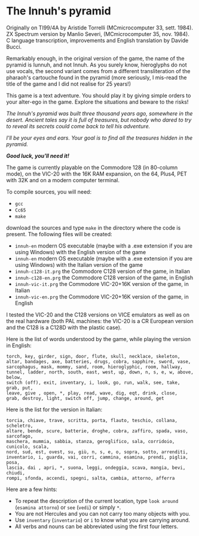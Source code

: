 # The Innuh's pyramid

Originally on TI99/4A by Aristide Torrelli (MCmicrocomputer 33, sett. 1984).
ZX Spectrum version by Manlio Severi, (MCmicrocomputer 35, nov. 1984).
C language transcription, improvements and English translation by Davide Bucci.

Remarkably enough, in the original version of the game, the name of the pyramid is Iunnuh, and not Innuh. As you surely know, hieroglyphs do not use vocals, the second variant comes from a different transliteration of the pharaoh's cartouche found in the pyramid (more seriously, I mis-read the title of the game and I did not realise for 25 years!)

This game is a text adventure. You should play it by giving simple orders to your alter-ego in the game. Explore the situations and beware to the risks!

*The Innuh's pyramid was built three thousand years ago, somewhere in the desert.*
*Ancient tales say it is full of treasures, but nobody who dared to try to
reveal its secrets could come back to tell his adventure.*

*I'll be your eyes and ears.*
*Your goal is to find all the treasures hidden in the pyramid.*

*__Good luck, you'll need it!__*

The game is currently playable on the Commodore 128 (in 80-column mode), on the VIC-20 with the 16K RAM expansion, on the 64, Plus4, PET with 32K and on a modern computer terminal.

To compile sources, you will need:

* `gcc`
* `Cc65`
* `make`

download the sources and type `make` in the directory where the code is present.
The following files will be created:

* `innuh-en` modern OS executable (maybe with a .exe extension if you are using Windows) with the English version of the game
* `innuh-en` modern OS executable (maybe with a .exe extension if you are using Windows) with the Italian version of the game
* `innuh-c128-it.prg` the Commodore C128 version of the game, in Italian
* `innuh-c128-en.prg` the Commodore C128 version of the game, in English
* `innuh-vic-it.prg` the Commodore VIC-20+16K version of the game, in Italian
* `innuh-vic-en.prg` the Commodore VIC-20+16K version of the game, in English

I tested the VIC-20 and the C128 versions on VICE emulators as well as on the real hardware (both PAL machines: the VIC-20 is a CR European version and the C128 is a C128D with the plastic case).

Here is the list of words understood by the game, while playing the version in English:
```
torch, key, girder, sign, door, flute, skull, necklace, skeleton,
altar, bandages, axe, batteries, drugs, cobra, sapphire, sword, vase,
sarcophagus, mask, mommy, sand, room, hieroglyphic, room, hallway,
tunnel, ladder, north, south, east, west, up, down, n, s, e, w, above, below,
switch (off), exit, inventary, i, look, go, run, walk, see, take, grab, put, 
leave, give , open, *, play, read, wave, dig, eqt, drink, close,
grab, destroy, light, switch off, jump, change, around, get
```

Here is the list for the version in Italian:
```
torcia, chiave, trave, scritta, porta, flauto, teschio, collana, scheletro,
altare, bende, scure, batterie, droghe, cobra, zaffiro, spada, vaso, sarcofago,
maschera, mummia, sabbia, stanza, geroglifico, sala, corridoio, cunicolo, scala,
nord, sud, est, ovest, su, giù, n, s, e, o, sopra, sotto, arrenditi,
inventario, i, guarda, vai, corri, cammina, esamina, prendi, piglia, posa, 
lascia, dai , apri, *, suona, leggi, ondeggia, scava, mangia, bevi, chiudi,
rompi, sfonda, accendi, spegni, salta, cambia, attorno, afferra
```

Here are a few hints:
* To repeat the description of the current location, type `look around` (`esamina attorno`) or `see` (`vedi`) or simply `*`.
* You are not Hercules and you can not carry too many objects with you.
* Use `inventary` (`inventario`) or `i` to know what you are carrying around.
* All verbs and nouns can be abbreviated using the first four letters.


